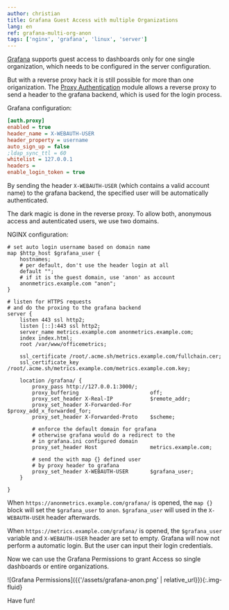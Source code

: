```yaml
---
author: christian
title: Grafana Guest Access with multiple Organizations
lang: en
ref: grafana-multi-org-anon
tags: ['nginx', 'grafana', 'linux', 'server']
---
```


[Grafana][about] supports guest access to dashboards only for one
single organization, which needs to be configured in the server
configuration.

But with a reverse proxy hack it is still possible for more than
one origanization. The [Proxy Authentication][proxy] module
allows a reverse proxy to send a header to the grafana backend,
which is used for the login process.

[about]: https://grafana.com/grafana/
[proxy]: https://grafana.com/docs/grafana/latest/auth/auth-proxy/

Grafana configuration:

```ini
[auth.proxy]
enabled = true
header_name = X-WEBAUTH-USER
header_property = username
auto_sign_up = false
;ldap_sync_ttl = 60
whitelist = 127.0.0.1
headers =
enable_login_token = true
```

By sending the header `X-WEBAUTH-USER` (which contains a
valid account name) to the grafana backend, the specified
user will be automatically authenticated.

The dark magic is done in the reverse proxy. To allow both,
anonymous access and autenticated users, we use two domains.

NGINX configuration:

```nginx
# set auto login username based on domain name
map $http_host $grafana_user {
    hostnames;
    # per default, don't use the header login at all
    default "";
    # if it is the guest domain, use 'anon' as account
    anonmetrics.example.com "anon";
}

# listen for HTTPS requests
# and do the proxing to the grafana backend
server {
    listen 443 ssl http2;
    listen [::]:443 ssl http2;
    server_name metrics.example.com anonmetrics.example.com;
    index index.html;
    root /var/www/officemetrics;

    ssl_certificate /root/.acme.sh/metrics.example.com/fullchain.cer;
    ssl_certificate_key /root/.acme.sh/metrics.example.com/metrics.example.com.key;

    location /grafana/ {
        proxy_pass http://127.0.0.1:3000/;
        proxy_buffering                       off;
        proxy_set_header X-Real-IP            $remote_addr;
        proxy_set_header X-Forwarded-For      $proxy_add_x_forwarded_for;
        proxy_set_header X-Forwarded-Proto    $scheme;

        # enforce the default domain for grafana
        # otherwise grafana would do a redirect to the
        # in grafana.ini configured domain
        proxy_set_header Host                 metrics.example.com;

        # send the with map {} defined user
        # by proxy header to grafana
        proxy_set_header X-WEBAUTH-USER       $grafana_user;
    }

}
```

When `https://anonmetrics.example.com/grafana/` is opened, the `map {}`
block will set the `$grafana_user` to `anon`. `$grafana_user` will used
in the `X-WEBAUTH-USER` header afterwards.

When `https://metrics.example.com/grafana/` is opened, the
`$grafana_user` variable and `X-WEBAUTH-USER` header are set to empty.
Grafana will now not perform a automatic login. But the user can
input their login credentials.

Now we can use the Grafana Permissions to grant Access so single
dashboards or entire organizations.

![Grafana Permissions]({{'/assets/grafana-anon.png' | relative_url}}){:.img-fluid}

Have fun!
